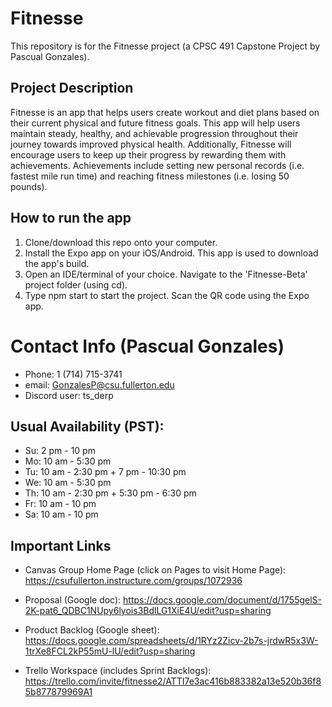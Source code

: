 # Fitnesse
This repository is for the Fitnesse project (a CPSC 491 Capstone Project by Pascual Gonzales).

## Project Description
Fitnesse is an app that helps users create workout and diet plans based on their current physical and future fitness goals. This app will help users maintain steady, healthy, and achievable progression throughout their journey towards improved physical health. Additionally, Fitnesse will encourage users to keep up their progress by rewarding them with achievements. Achievements include setting new personal records (i.e. fastest mile run time) and reaching fitness milestones (i.e. losing 50 pounds).

## How to run the app
1. Clone/download this repo onto your computer.
2. Install the Expo app on your iOS/Android. This app is used to download the app's build.
3. Open an IDE/terminal of your choice. Navigate to the 'Fitnesse-Beta' project folder (using cd).
4. Type npm start to start the project. Scan the QR code using the Expo app.

# Contact Info (Pascual Gonzales)
- Phone: 1 (714) 715-3741
- email: GonzalesP@csu.fullerton.edu
- Discord user: ts_derp

## Usual Availability (PST):
- Su: 2 pm - 10 pm
- Mo: 10 am - 5:30 pm
- Tu: 10 am - 2:30 pm + 7 pm - 10:30 pm
- We: 10 am - 5:30 pm
- Th: 10 am - 2:30 pm + 5:30 pm - 6:30 pm
- Fr: 10 am - 10 pm
- Sa: 10 am - 10 pm

## Important Links
- Canvas Group Home Page (click on Pages to visit Home Page): https://csufullerton.instructure.com/groups/1072936

- Proposal (Google doc): https://docs.google.com/document/d/1755gelS-2K-pat6_QDBC1NUpy6lyois3BdlLG1XiE4U/edit?usp=sharing

- Product Backlog (Google sheet): https://docs.google.com/spreadsheets/d/1RYz2Zicv-2b7s-jrdwR5x3W-1trXe8FCL2kP55mU-lU/edit?usp=sharing

- Trello Workspace (includes Sprint Backlogs): https://trello.com/invite/fitnesse2/ATTI7e3ac416b883382a13e520b36f85b877879969A1
